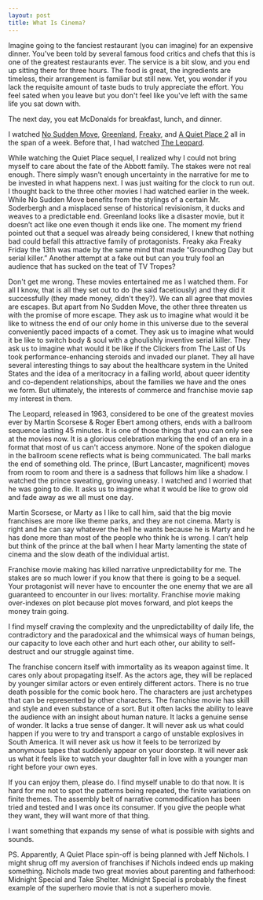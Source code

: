 ```yaml
---
layout: post
title: What Is Cinema?
---
```


Imagine going to the fanciest restaurant (you can imagine) for an expensive dinner. You've been told by several famous food critics and chefs that this is one of the greatest restaurants ever. The service is a bit slow, and you end up sitting there for three hours. The food is great, the ingredients are timeless, their arrangement is familiar but still new. Yet, you wonder if you lack the requisite amount of taste buds to truly appreciate the effort. You feel sated when you leave but you don't feel like you've left with the same life you sat down with. 

The next day, you eat McDonalds for breakfast, lunch, and dinner. 

I watched [No Sudden Move](https://www.imdb.com/title/tt11525644/), [Greenland](https://www.imdb.com/title/tt7737786/), [Freaky](https://www.imdb.com/title/tt10919380/), and [A Quiet Place 2](https://www.imdb.com/title/tt8332922/) all in the span of a week. Before that, I had watched [The Leopard](https://www.rogerebert.com/reviews/great-movie-the-leopard-1963). 

While watching the Quiet Place sequel, I realized why I could not bring myself to care about the fate of the Abbott family. The stakes were not real enough. There simply wasn't enough uncertainty in the narrative for me to be invested in what happens next. I was just waiting for the clock to run out. I thought back to the three other movies I had watched earlier in the week. While No Sudden Move benefits from the stylings of a certain Mr. Soderbergh and a misplaced sense of historical revisionism, it ducks and weaves to a predictable end. Greenland looks like a disaster movie, but it doesn’t act like one even though it ends like one. The moment my friend pointed out that a sequel was already being considered, I knew that nothing bad could befall this attractive family of protagonists. Freaky aka Freaky Friday the 13th was made by the same mind that made “Groundhog Day but serial killer.” Another attempt at a fake out but can you truly fool an audience that has sucked on the teat of TV Tropes?

Don't get me wrong. These movies entertained me as I watched them. For all I know, that is all they set out to do (he said facetiously) and they did it successfully (they made money, didn't they?). We can all agree that movies are escapes. But apart from No Sudden Move, the other three threaten us with the promise of more escape. They ask us to imagine what would it be like to witness the end of our only home in this universe due to the several conveniently paced impacts of a comet. They ask us to imagine what would it be like to switch body & soul with a ghoulishly inventive serial killer. They ask us to imagine what would it be like if the Clickers from The Last of Us took performance-enhancing steroids and invaded our planet. They all have several interesting things to say about the healthcare system in the United States and the idea of a meritocracy in a failing world, about queer identity and co-dependent relationships, about the families we have and the ones we form. But ultimately, the interests of commerce and franchise movie sap my interest in them.

The Leopard, released in 1963, considered to be one of the greatest movies ever by Martin Scorsese & Roger Ebert among others, ends with a ballroom sequence lasting 45 minutes. It is one of those things that you can only see at the movies now. It is a glorious celebration marking the end of an era in a format that most of us can't access anymore. None of the spoken dialogue in the ballroom scene reflects what is being communicated. The ball marks the end of something old. The prince, (Burt Lancaster, magnificent) moves from room to room and there is a sadness that follows him like a shadow. I watched the prince sweating, growing uneasy. I watched and I worried that he was going to die. It asks us to imagine what it would be like to grow old and fade away as we all must one day.

Martin Scorsese, or Marty as I like to call him, said that the big movie franchises are more like theme parks, and they are not cinema. Marty is right and he can say whatever the hell he wants because he is Marty and he has done more than most of the people who think he is wrong. I can’t help but think of the prince at the ball when I hear Marty lamenting the state of cinema and the slow death of the individual artist.

Franchise movie making has killed narrative unpredictability for me. The stakes are so much lower if you know that there is going to be a sequel. Your protagonist will never have to encounter the one enemy that we are all guaranteed to encounter in our lives: mortality. Franchise movie making over-indexes on plot because plot moves forward, and plot keeps the money train going.

I find myself craving the complexity and the unpredictability of daily life, the contradictory and the paradoxical and the whimsical ways of human beings, our capacity to love each other and hurt each other, our ability to self-destruct and our struggle against time.

The franchise concern itself with immortality as its weapon against time. It cares only about propagating itself. As the actors age, they will be replaced by younger similar actors or even entirely different actors. There is no true death possible for the comic book hero. The characters are just archetypes that can be represented by other characters. The franchise movie has skill and style and even substance of a sort. But it often lacks the ability to leave the audience with an insight about human nature. It lacks a genuine sense of wonder. It lacks a true sense of danger. It will never ask us what could happen if you were to try and transport a cargo of unstable explosives in South America. It will never ask us how it feels to be terrorized by anonymous tapes that suddenly appear on your doorstep. It will never ask us what it feels like to watch your daughter fall in love with a younger man right before your own eyes.

If you can enjoy them, please do. I find myself unable to do that now. It is hard for me not to spot the patterns being repeated, the finite variations on finite themes. The assembly belt of narrative commodification has been tried and tested and I was once its consumer. If you give the people what they want, they will want more of that thing.

I want something that expands my sense of what is possible with sights and sounds.


PS. Apparently, A Quiet Place spin-off is being planned with Jeff Nichols. I might shrug off my aversion of franchises if Nichols indeed ends up making something. Nichols made two great movies about parenting and fatherhood: Midnight Special and Take Shelter. Midnight Special is probably the finest example of the superhero movie that is not a superhero movie.
